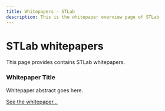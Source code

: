 ```yaml
---
title: Whitepapers - STLab
description: This is the whitepaper overview page of STLab
---
```


# STLab whitepapers

This page provides contains STLab whitepapers.

<DiscoverBlock width="100%" slots="heading, text, link"/>

### Whitepaper Title

Whitepaper abstract goes here.

[See the whitepaper...](example/)
